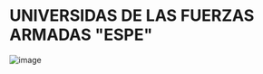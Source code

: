 # UNIVERSIDAS DE LAS FUERZAS ARMADAS "ESPE"

![image](https://user-images.githubusercontent.com/116777044/201258550-4f554e98-cbe9-4d41-9f5b-9325967bad9d.png)

